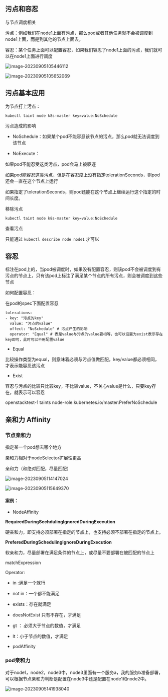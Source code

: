 ## 污点和容忍

与节点调度相关

污点：例如我们在node1上面有污点，那么pod或者其他任务就不会被调度到node1上面，而是到其他的节点上面去。

容忍：某个任务上面可以配置容忍，如果我们容忍了node1上面的污点，我们就可以在node1上面进行调度

![image-20230905105446112](https://2290653824-github-io.oss-cn-hangzhou.aliyuncs.com/image-20230905105446112.png)

![image-20230905105652069](https://2290653824-github-io.oss-cn-hangzhou.aliyuncs.com/image-20230905105652069.png)



## 污点基本应用

为节点打上污点：

`kubectl taint node k8s-master key=value:NoSchedule`

污点造成的影响

- NoSchedule：如果某个pod不能容忍该节点的污点，那么pod就无法调度到该节点

- NoExecute：

如果pod不能忍受这类污点，pod会马上被驱逐

如果pod能容忍这类污点，但是在容忍度上没有指定tolerationSeconds，则pod还会一直在这个节点上运行

如果指定了tolerationSeconds，则pod还能在这个节点上继续运行这个指定的时间长度。



移除污点

`kubectl taint node k8s-master key=value:NoSchedule`



查看污点

只能通过 `kubectl describe node node1` 才可以









## 容忍

标注在pod上的，当pod被调度时，如果没有配置容忍，则该pod不会被调度到有污点的节点上，只有该pod上标注了满足某个节点的所有污点，则会被调度到这些节点



如何配置容忍：

在pod的spec下面配置容忍

```shell
tolerations:
- key: "污点的key"
  value: "污点的value"
  offect: "NoSchedule" # 污点产生的影响
  operator: "Equal" # 表是value与污点的value要相等，也可以设置为exist表示存在key即可，此时可以不用配置value
```







- Equal

比较操作类型为equal，则意味着必须与污点值做匹配，key/value都必须相同，才表示能容忍该污点

- Exist

容忍与污点的比较只比较key，不比较value，不关心value是什么，只要key存在，就表示可以容忍









openstacktest-1   taints  node-role.kubernetes.io/master:PreferNoSchedule





## 亲和力 Affinity

### 节点亲和力

指定某一个pod想去哪个地方



亲和力相对于nodeSelector扩展性更高



亲和力（和绝对匹配，尽量匹配）

![image-20230905114147024](https://2290653824-github-io.oss-cn-hangzhou.aliyuncs.com/image-20230905114147024.png)

![image-20230905115649370](https://2290653824-github-io.oss-cn-hangzhou.aliyuncs.com/image-20230905115649370.png)

#### 案例：

- NodeAffinity

**RequiredDuringSechdulingIgnoredDuringExecution**

硬亲和力，即支持必须部署在指定的节点上，也支持必须不部署在指定的节点上。

**PreferedDuringSchedulingIgnoreDuringExecution**

软亲和力，尽量部署在满足条件的节点上，或尽量不要部署在被匹配的节点上



matchExpression

Operator:

- in :满足一个就行
- not in：一个都不能满足
- exists：存在就满足
- doesNotExist 只有不存在，才满足
- gt ： 必须大于节点的数值，才满足
- lt：小于节点的数值，才满足











- podAffinity









### pod亲和力

对于node1，node2，node3中，node3里面有一个服务a，我的服务b准备部署，可以根据节点亲和力判断是配置在node3中还是配置在node1和node2中。

![image-20230905141938040](https://2290653824-github-io.oss-cn-hangzhou.aliyuncs.com/image-20230905141938040.png)



